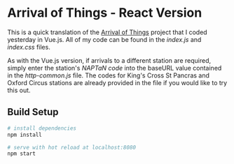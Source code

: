 # Arrival of Things - React Version

This is a quick translation of the [Arrival of Things](https://github.com/MarkChanner/arrival-of-things/blob/master/README.md) project that I coded yesterday in Vue.js. All of my code can be found in the _index.js_ and _index.css_ files.  

As with the Vue.js version, if arrivals to a different station are required, simply enter the station's _NAPTaN code_ into the baseURL value contained in the _http-common.js_ file. The codes for King's Cross St Pancras and Oxford Circus stations are already provided in the file if you would like to try this out.

## Build Setup

``` bash
# install dependencies
npm install

# serve with hot reload at localhost:8080
npm start
```
